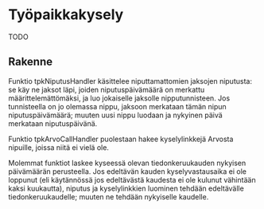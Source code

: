 # Työpaikkakysely

TODO


## Rakenne

Funktio tpkNiputusHandler käsittelee niputtamattomien jaksojen niputusta: se käy
ne jaksot läpi, joiden niputuspäivämäärä on merkattu määrittelemättömäksi, ja
luo jokaiselle jaksolle nipputunnisteen. Jos tunnisteella on jo olemassa nippu,
jaksoon merkataan tämän nipun niputuspäivämäärä; muuten uusi nippu luodaan ja
nykyinen päivä merkataan niputuspäivänä.

Funktio tpkArvoCallHandler puolestaan hakee kyselylinkkejä Arvosta nipuille,
joissa niitä ei vielä ole.

Molemmat funktiot laskee kyseessä olevan tiedonkeruukauden nykyisen päivämäärän
perusteella. Jos edeltävän kauden kyselyvastausaika ei ole loppunut (eli
käytännössä jos edeltävästä kaudesta ei ole kulunut vähintään kaksi kuukautta),
niputus ja kyselylinkkien luominen tehdään edeltävälle tiedonkeruukaudelle;
muuten ne tehdään nykyiselle kaudelle.
